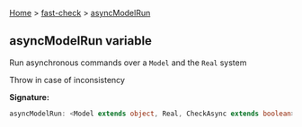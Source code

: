 [Home](/) &gt; [fast-check](../fast-check.md) &gt; [asyncModelRun](asyncModelRun.md)

## asyncModelRun variable

Run asynchronous commands over a `Model` and the `Real` system

Throw in case of inconsistency

<b>Signature:</b>

```typescript
asyncModelRun: <Model extends object, Real, CheckAsync extends boolean>(s: Setup<Model, Real> | AsyncSetup<Model, Real>, cmds: Iterable<AsyncCommand<Model, Real, CheckAsync>> | CommandsIterable<Model, Real, Promise<void>, CheckAsync>) => Promise<void>
```
